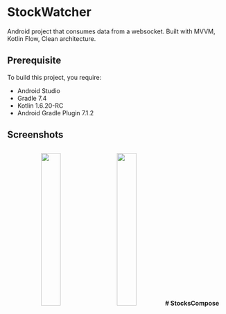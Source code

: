 # StockWatcher
Android project that consumes data from a websocket. Built with MVVM, Kotlin Flow, Clean architecture. 

## Prerequisite
To build this project, you require:
- Android Studio 
- Gradle 7.4
- Kotlin 1.6.20-RC
- Android Gradle Plugin 7.1.2

<h2 align="left">Screenshots</h2>
<h4 align="center">  
<img src="https://user-images.githubusercontent.com/17779130/157443576-a8c0f46e-6643-4266-9bc7-ea9d956ce43f.png" width="30%" vspace="10" hspace="10">
<img src="https://user-images.githubusercontent.com/17779130/157443568-0fb31087-ee01-4e30-b290-57b80e95b595.png" width="30%" vspace="10" hspace="10">
# StocksCompose
